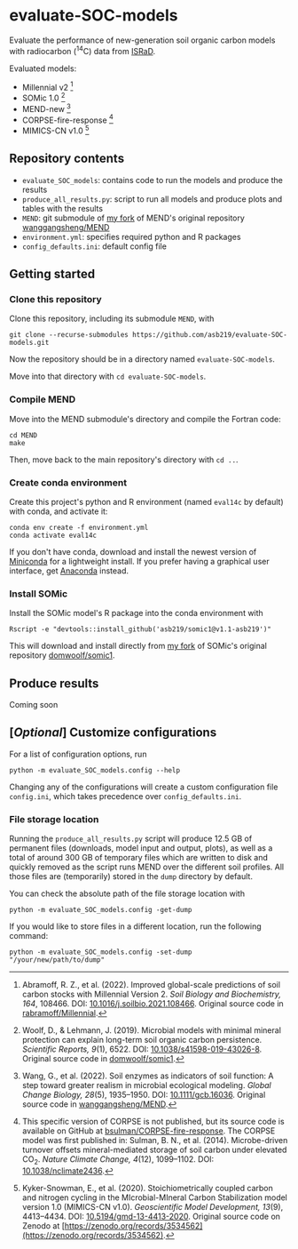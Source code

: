# evaluate-SOC-models

Evaluate the performance of new-generation soil organic carbon models with radiocarbon (<sup>14</sup>C) data from [ISRaD](https://soilradiocarbon.org).

Evaluated models:
* Millennial v2 [^1]
* SOMic 1.0 [^2]
* MEND-new [^3]
* CORPSE-fire-response [^4]
* MIMICS-CN v1.0 [^5]


[^1]: Abramoff, R. Z., et al. (2022). Improved global-scale predictions of soil carbon stocks with Millennial Version 2.
_Soil Biology and Biochemistry, 164_, 108466. DOI: [10.1016/j.soilbio.2021.108466](https://doi.org/10.1016/j.soilbio.2021.108466).
Original source code in [rabramoff/Millennial](https://github.com/rabramoff/Millennial).

[^2]: Woolf, D., & Lehmann, J. (2019). Microbial models with minimal mineral protection can explain long-term soil organic carbon persistence.
_Scientific Reports, 9_(1), 6522. DOI: [10.1038/s41598-019-43026-8](https://doi.org/10.1038/s41598-019-43026-8).
Original source code in [domwoolf/somic1](https://github.com/domwoolf/somic1).

[^3]: Wang, G., et al. (2022). Soil enzymes as indicators of soil function: A step toward greater realism in microbial ecological modeling.
_Global Change Biology, 28_(5), 1935–1950. DOI: [10.1111/gcb.16036](https://doi.org/10.1111/gcb.16036).
Original source code in [wanggangsheng/MEND](https://github.com/wanggangsheng/MEND).

[^4]: This specific version of CORPSE is not published, but its source code is available on GitHub at [bsulman/CORPSE-fire-response](https://github.com/bsulman/CORPSE-fire-response).
The CORPSE model was first published in:
Sulman, B. N., et al. (2014). Microbe-driven turnover offsets mineral-mediated storage of soil carbon under elevated CO<sub>2</sub>.
_Nature Climate Change, 4_(12), 1099–1102. DOI: [10.1038/nclimate2436](https://doi.org/10.1038/nclimate2436).

[^5]: Kyker-Snowman, E., et al. (2020). Stoichiometrically coupled carbon and nitrogen cycling in the MIcrobial-MIneral Carbon Stabilization model version 1.0 (MIMICS-CN v1.0).
_Geoscientific Model Development, 13_(9), 4413–4434. DOI: [10.5194/gmd-13-4413-2020](https://doi.org/10.5194/gmd-13-4413-2020).
Original source code on Zenodo at [https://zenodo.org/records/3534562](https://zenodo.org/records/3534562).


## Repository contents

* `evaluate_SOC_models`: contains code to run the models and produce the results
* `produce_all_results.py`: script to run all models and produce plots and tables with the results
* `MEND`: git submodule of [my fork](https://github.com/asb219/MEND) of MEND's original repository [wanggangsheng/MEND](https://github.com/wanggangsheng/MEND)
* `environment.yml`: specifies required python and R packages
* `config_defaults.ini`: default config file

[//]: # ( * `dump`: default directory for file storage )


## Getting started

### Clone this repository

Clone this repository, including its submodule `MEND`, with
```
git clone --recurse-submodules https://github.com/asb219/evaluate-SOC-models.git
```

Now the repository should be in a directory named `evaluate-SOC-models`.

Move into that directory with `cd evaluate-SOC-models`.


### Compile MEND

Move into the MEND submodule's directory and compile the Fortran code:
```
cd MEND
make
```

Then, move back to the main repository's directory with `cd ..`.


### Create conda environment

Create this project's python and R environment (named `eval14c` by default) with conda, and activate it:
```
conda env create -f environment.yml
conda activate eval14c
```

If you don't have conda, download and install the newest version
of [Miniconda](https://docs.conda.io/en/latest/miniconda.html) for a lightweight install.
If you prefer having a graphical user interface, get [Anaconda](https://www.anaconda.com/download/) instead.


### Install SOMic

[//]: # ( Make sure that the conda environment `eval14c` is activated. )

Install the SOMic model's R package into the conda environment with
```
Rscript -e "devtools::install_github('asb219/somic1@v1.1-asb219')"
```

This will download and install directly from [my fork](https://github.com/asb219/somic1)
of SOMic's original repository [domwoolf/somic1](https://github.com/domwoolf/somic1).



## Produce results


Coming soon



## [_Optional_] Customize configurations

For a list of configuration options, run
```
python -m evaluate_SOC_models.config --help
```

Changing any of the configurations will create a custom configuration file `config.ini`,
which takes precedence over `config_defaults.ini`.


### File storage location

Running the `produce_all_results.py` script will produce
12.5 GB of permanent files (downloads, model input and output, plots),
as well as a total of around 300 GB of temporary files which are written to disk
and quickly removed as the script runs MEND over the different soil profiles.
All those files are (temporarily) stored in the `dump` directory by default.

You can check the absolute path of the file storage location with
```
python -m evaluate_SOC_models.config -get-dump
```

If you would like to store files in a different location, run the following command:
```
python -m evaluate_SOC_models.config -set-dump "/your/new/path/to/dump"
```
